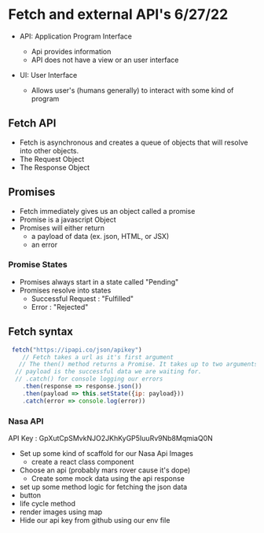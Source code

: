 # Fetch and external API's 6/27/22
- API: Application Program Interface
  - Api provides information
  - API does not have a view or an user interface

- UI: User Interface
  - Allows user's (humans generally) to interact with some kind of program

## Fetch API
- Fetch is asynchronous and creates a queue of objects that will resolve into other objects.
- The Request Object
- The Response Object

## Promises
- Fetch immediately gives us an object called a promise
- Promise is a javascript Object
- Promises will either return 
  - a payload of data (ex. json, HTML, or JSX)
  - an error

### Promise States
  - Promises always start in a state called "Pending"
  - Promises resolve into states 
    - Successful Request : "Fulfilled"
    - Error : "Rejected"


## Fetch syntax

```javascript
 fetch("https://ipapi.co/json/apikey")
    // Fetch takes a url as it's first argument
   // The then() method returns a Promise. It takes up to two arguments: callback functions for the success and failure cases of the Promise.   
  // payload is the successful data we are waiting for.
  // .catch() for console logging our errors
    .then(response => response.json())
    .then(payload => this.setState({ip: payload}))
    .catch(error => console.log(error))
```

### Nasa API

API Key : GpXutCpSMvkNJO2JKhKyGP5IuuRv9Nb8MqmiaQ0N

- Set up some kind of scaffold for our Nasa Api Images
  - create a react class component
- Choose an api (probably mars rover cause it's dope)
  - Create some mock data using the api response
- set up some method logic for fetching the json data
 - button
 - life cycle method
- render images using map
- Hide our api key from github using our env file